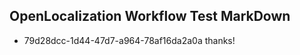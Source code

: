 ## OpenLocalization Workflow Test MarkDown
* 79d28dcc-1d44-47d7-a964-78af16da2a0a thanks!

<!--HONumber=Aug16_HO1-->



